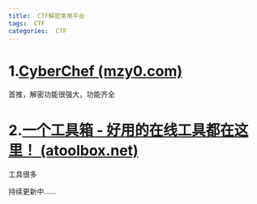 ```yaml
---
title:  CTF解密常用平台
tags:  CTF
categories:  CTF
---
```


# 1.[CyberChef (mzy0.com)](https://ctf.mzy0.com/CyberChef3/)

首推，解密功能很强大，功能齐全

# 2.[一个工具箱 - 好用的在线工具都在这里！ (atoolbox.net)](http://www.atoolbox.net/)

工具很多



持续更新中……

